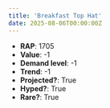 ```yaml
---
title: 'Breakfast Top Hat'
date: 2025-08-06T00:00:00Z
---
```

- **RAP**: 1705
- **Value**: -1
- **Demand level**: -1
- **Trend**: -1
- **Projected?**: True
- **Hyped?**: True
- **Rare?**: True
